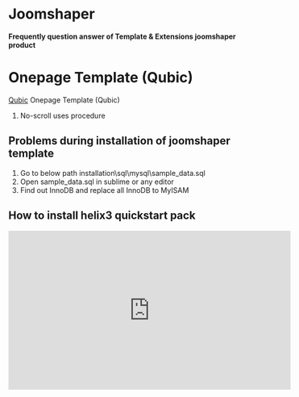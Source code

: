 # Joomshaper
**Frequently question answer of Template &amp; Extensions joomshaper product**

# Onepage Template (Qubic)
[Qubic](https://www.joomshaper.com/joomla-templates/qubic) Onepage Template (Qubic)

1. No-scroll uses procedure 


## Problems during installation of joomshaper template
1. Go to below path
installation\sql\mysql\sample_data.sql
2. Open sample_data.sql in sublime or any editor
3. Find out InnoDB and replace all InnoDB to MyISAM

## How to install helix3 quickstart pack
<iframe width="560" height="315" src="https://www.youtube.com/embed/n11cN3NcbDs" frameborder="0" allowfullscreen></iframe>